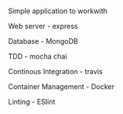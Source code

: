 <a href src="https://travis-ci.org/jkomban/node-docker-sample.svg?branch=master"></a><br>
Simple application to workwith <br>
 <p>   Web server - express</p>
 <p>   Database - MongoDB</p>
 <p>    TDD - mocha chai</p>
 <p>   Continous Integration - travis</p>
 <p>   Container Management - Docker</p>
 <p>   Linting - ESlint</p>
